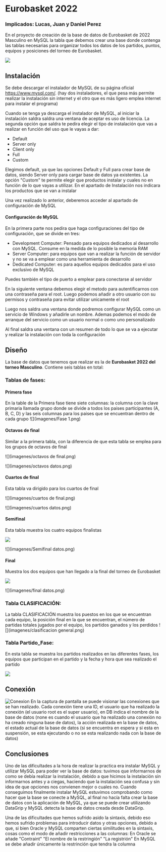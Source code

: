 # Eurobasket 2022
### Implicados: Lucas, Juan y Daniel Perez
En el proyecto de creación de la base de datos de Eurobasket de 2022 Masculino en MySQL la tabla que debemos crear 
una base donde contenga las tablas necesarias para organizar todos los datos de los partidos, puntos, equipos y 
posiciones del torneo de Eurobasket.


![](imagenes/proyecto_clase_04.jpeg)

## Instalación
Se debe descargar el instalador de MySQL de su página oficial https://www.mysql.com/. (hay dos instaladores, el que pesa
más permite realizar la instalación sin internet y el otro que es más ligero emplea internet para instalar el programa) 

Cuando se tenga ya descarga el instalador de MySQL, al iniciar la instalación saldra saldra una ventana de aceptar es
uso de licencia. La segunda opción que saldra te pedira elegir el tipo de instalación que vas a realizar en función del
uso que le vayas a dar:
- Default
- Server only
- Client only
- Full
- Custom

Elegimos default, ya que las opciones Default y Full para crear base de datos, siendo Server only para cargar base de
datos ya existentes. La opción "Custom" te permite elegir que productos instalar y cuales no en función de lo que vayas 
a utilizar.
En el apartado de Instalación nos indicara los productos que se van a instalar 

Una vez realizado lo anterior, deberemos acceder al apartado de configuración de MySQL

#### Configuración de MySQL
En la primera parte nos pedira que haga configuraciones del tipo de configuración, que se divide en tres:
- Development Computer: Pensado para equipos dedicados al desarrollo con MySQL. Consume en la medida de lo posible la 
memoria RAM 
- Server Computer: para equipos que van a realizar la función de servidor y no se va a emplear como una herramienta de
desarrollo
- Dedicated Computer: es para aquellos equipos dedicados para el uso exclusivo de MySQL

Puedes también el tipo de puerto a emplear para conectarse al servidor

En la siguiente ventana debemos elegir el metodo para autentificarnos con una contraseña para el root. Luego podemos 
añadir a otro usuario con su permisos y contraseña para evitar utilizar unicamente el root

Luego nos saldra una ventana donde podremos configurar MySQL como un servicio de Windows y añadirle un nombre. Ademas
podemos el modo de arranque del servicio como un usuario normal o como uno personalizado

Al final saldra una ventana con un resumen de todo lo que se va a ejecutar y realizar la instalación con toda la 
configuración

## Diseño

La base de datos que tenemos que realizar es la de **Eurobasket 2022 del torneo Masculino**.
Contiene seis tablas en total:

### Tablas de fases:
#### Primera fase
En la table de la Primera fase tiene siete columnas: la columna con la clave primaria llamada grupo donde se divide a
todos los paises participantes (A, B, C, D) y las seis columnas para los paises que se encuentran dentro de cada grupo
![](imagenes/Fase 1.png)

#### Octavos de final
Similar a la primera tabla, con la diferencia de que esta tabla se emplea para los grupos de octavos de final

![](imagenes/octavos de final.png)

![](imagenes/octavos datos.png)

#### Cuartos de final
Esta tabla va dirigido para los cuartos de final

![](imagenes/cuartos de final.png)

![](imagenes/cuartos datos.png)

#### Semifinal
Esta tabla muestra los cuatro equipos finalistas

![](imagenes/Semifinal.png)

![](imagenes/Semifinal datos.png)

#### Final
Muestra los dos equipos que han llegado a la final del torneo de Eurobasket

![](imagenes/final.png)

![](imagenes/final datos.png)

### Tabla CLASIFICACIÓN:
La tabla CLASIFICACIÓN muestra los puestos en los que se encuentran cada equipo, la posición 
final en la que se encuentran, el número de partidas totales jugados por el equipo, los partidos ganados y los perdidos
![](imagenes/clasificacion general.png)

### Tabla Partido_Fase:
En esta tabla se muestra los partidos realizados en las diferentes fases, los equipos que participan en
el partido y la fecha y hora que sea realizado el partido

![](imagenes/partidos_fase.png)

## Conexión
![Conexion](imagenes/proyecto_clase_03.jpeg)
En la captura de pantalla se puede visionar las conexiones que se han realizado. Cada conexión tiene una ID, el usuario
que ha realizado la conexión (el usuario root es el super usuario), en DB indica el nombre de la base de datos (none es 
cuando el usuario que ha realizado una conexión no ha creado ninguna base de datos), la acción realizada en la base de 
datos, el estado actual de la base de datos (si se encuentra en espera y si esta en suspensión, se esta ejecutando o no
se esta realizando nada con la base de datos)

## Conclusiones
Uno de las dificultades a la hora de realizar la practica era instalar MySQL y utilizar MySQL para poder ver la base de 
datos: tuvimos que informarnos de como se debía realizar la instalación, debido a que hicimos la instalación 
sin informarnos antes y a ciegas, haciendo que la instalación sea confusa y sin idea de que opciones nos convienen mejor
o cuales no. Cuando conseguimos finalmente instalar MySQL estuvimos comprobando como hacer que la base se conecte a 
MySQL, al final no hacía falta crear la base de datos con la aplicación de MySQL, ya que se puede crear utilizando
DataGrip y MySQL detecta la base de datos creada desde DataGrip.

Una de las dificultades que hemos sufrido asido la sintaxis, debido eso hemos sufrido problemas para introducir datos y 
otras opciones, debido a que, si bien Oracle y MySQL comparten ciertas similitudes en la sintaxis, cosas como el modo de 
añadir restricciones a las columnas:
En Oracle se añade "Contraint" "El nombre de la restringión" "La registrión"
En MySQL se debe añadir únicamente la restrinción que tendra la columna


